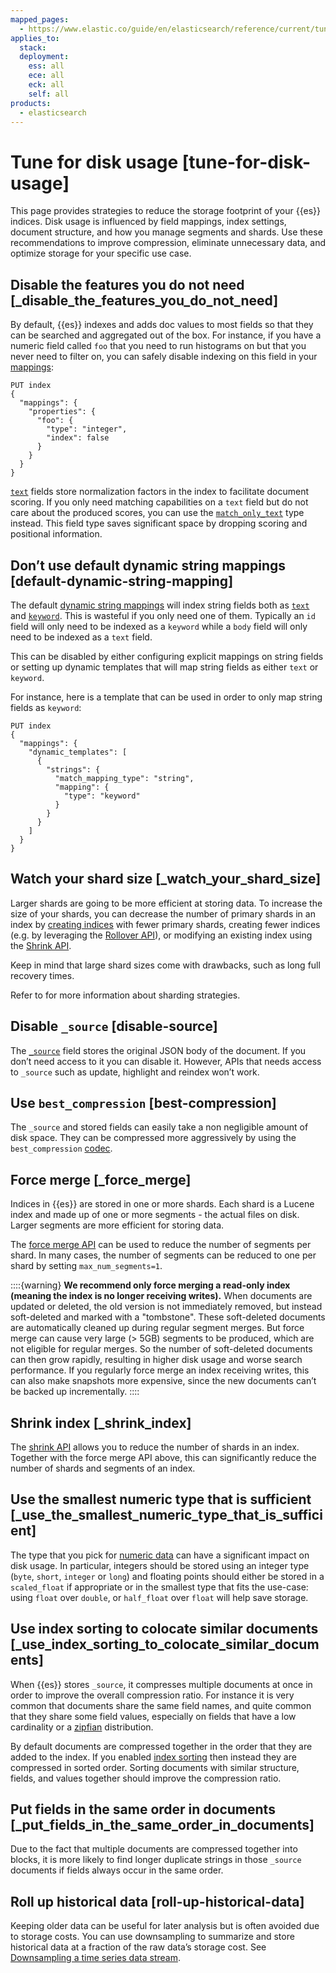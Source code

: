 ```yaml
---
mapped_pages:
  - https://www.elastic.co/guide/en/elasticsearch/reference/current/tune-for-disk-usage.html
applies_to:
  stack:
  deployment:
    ess: all
    ece: all
    eck: all
    self: all
products:
  - elasticsearch
---
```


# Tune for disk usage [tune-for-disk-usage]

This page provides strategies to reduce the storage footprint of your {{es}} indices. Disk usage is influenced by field mappings, index settings, document structure, and how you manage segments and shards. Use these recommendations to improve compression, eliminate unnecessary data, and optimize storage for your specific use case.

## Disable the features you do not need [_disable_the_features_you_do_not_need]

By default, {{es}} indexes and adds doc values to most fields so that they can be searched and aggregated out of the box. For instance, if you have a numeric field called `foo` that you need to run histograms on but that you never need to filter on, you can safely disable indexing on this field in your [mappings](https://www.elastic.co/docs/api/doc/elasticsearch/operation/operation-indices-create):

```console
PUT index
{
  "mappings": {
    "properties": {
      "foo": {
        "type": "integer",
        "index": false
      }
    }
  }
}
```

[`text`](elasticsearch://reference/elasticsearch/mapping-reference/text.md) fields store normalization factors in the index to facilitate document scoring. If you only need matching capabilities on a `text` field but do not care about the produced scores, you can use the [`match_only_text`](elasticsearch://reference/elasticsearch/mapping-reference/text.md#match-only-text-field-type) type instead. This field type saves significant space by dropping scoring and positional information.


## Don’t use default dynamic string mappings [default-dynamic-string-mapping]

The default [dynamic string mappings](../../../manage-data/data-store/mapping/dynamic-mapping.md) will index string fields both as [`text`](elasticsearch://reference/elasticsearch/mapping-reference/text.md) and [`keyword`](elasticsearch://reference/elasticsearch/mapping-reference/keyword.md). This is wasteful if you only need one of them. Typically an `id` field will only need to be indexed as a `keyword` while a `body` field will only need to be indexed as a `text` field.

This can be disabled by either configuring explicit mappings on string fields or setting up dynamic templates that will map string fields as either `text` or `keyword`.

For instance, here is a template that can be used in order to only map string fields as `keyword`:

```console
PUT index
{
  "mappings": {
    "dynamic_templates": [
      {
        "strings": {
          "match_mapping_type": "string",
          "mapping": {
            "type": "keyword"
          }
        }
      }
    ]
  }
}
```


## Watch your shard size [_watch_your_shard_size]

Larger shards are going to be more efficient at storing data. To increase the size of your shards, you can decrease the number of primary shards in an index by [creating indices](https://www.elastic.co/docs/api/doc/elasticsearch/operation/operation-indices-create) with fewer primary shards, creating fewer indices (e.g. by leveraging the [Rollover API](https://www.elastic.co/docs/api/doc/elasticsearch/operation/operation-indices-rollover)), or modifying an existing index using the [Shrink API](https://www.elastic.co/docs/api/doc/elasticsearch/operation/operation-indices-shrink).

Keep in mind that large shard sizes come with drawbacks, such as long full recovery times.

Refer to [](./size-shards.md) for more information about sharding strategies.

## Disable `_source` [disable-source]

The [`_source`](elasticsearch://reference/elasticsearch/mapping-reference/mapping-source-field.md) field stores the original JSON body of the document. If you don’t need access to it you can disable it. However, APIs that needs access to `_source` such as update, highlight and reindex won’t work.


## Use `best_compression` [best-compression]

The `_source` and stored fields can easily take a non negligible amount of disk space. They can be compressed more aggressively by using the `best_compression` [codec](elasticsearch://reference/elasticsearch/index-settings/index-modules.md#index-codec).


## Force merge [_force_merge]

Indices in {{es}} are stored in one or more shards. Each shard is a Lucene index and made up of one or more segments - the actual files on disk. Larger segments are more efficient for storing data.

The [force merge API](https://www.elastic.co/docs/api/doc/elasticsearch/operation/operation-indices-forcemerge) can be used to reduce the number of segments per shard. In many cases, the number of segments can be reduced to one per shard by setting `max_num_segments=1`.

::::{warning}
**We recommend only force merging a read-only index (meaning the index is no longer receiving writes).**  When documents are updated or deleted, the old version is not immediately removed, but instead soft-deleted and marked with a "tombstone". These soft-deleted documents are automatically cleaned up during regular segment merges. But force merge can cause very large (> 5GB) segments to be produced, which are not eligible for regular merges. So the number of soft-deleted documents can then grow rapidly, resulting in higher disk usage and worse search performance. If you regularly force merge an index receiving writes, this can also make snapshots more expensive, since the new documents can’t be backed up incrementally.
::::



## Shrink index [_shrink_index]

The [shrink API](https://www.elastic.co/docs/api/doc/elasticsearch/operation/operation-indices-shrink) allows you to reduce the number of shards in an index. Together with the force merge API above, this can significantly reduce the number of shards and segments of an index.


## Use the smallest numeric type that is sufficient [_use_the_smallest_numeric_type_that_is_sufficient]

The type that you pick for [numeric data](elasticsearch://reference/elasticsearch/mapping-reference/number.md) can have a significant impact on disk usage. In particular, integers should be stored using an integer type (`byte`, `short`, `integer` or `long`) and floating points should either be stored in a `scaled_float` if appropriate or in the smallest type that fits the use-case: using `float` over `double`, or `half_float` over `float` will help save storage.


## Use index sorting to colocate similar documents [_use_index_sorting_to_colocate_similar_documents]

When {{es}} stores `_source`, it compresses multiple documents at once in order to improve the overall compression ratio. For instance it is very common that documents share the same field names, and quite common that they share some field values, especially on fields that have a low cardinality or a [zipfian](https://en.wikipedia.org/wiki/Zipf%27s_law) distribution.

By default documents are compressed together in the order that they are added to the index. If you enabled [index sorting](elasticsearch://reference/elasticsearch/index-settings/sorting.md) then instead they are compressed in sorted order. Sorting documents with similar structure, fields, and values together should improve the compression ratio.


## Put fields in the same order in documents [_put_fields_in_the_same_order_in_documents]

Due to the fact that multiple documents are compressed together into blocks, it is more likely to find longer duplicate strings in those `_source` documents if fields always occur in the same order.


## Roll up historical data [roll-up-historical-data]

Keeping older data can be useful for later analysis but is often avoided due to storage costs. You can use downsampling to summarize and store historical data at a fraction of the raw data’s storage cost. See [Downsampling a time series data stream](../../../manage-data/data-store/data-streams/downsampling-time-series-data-stream.md).
